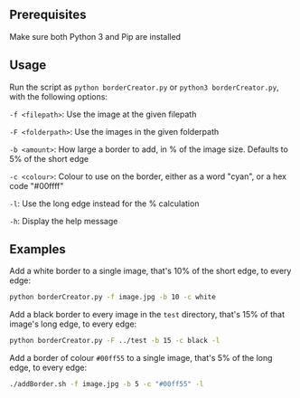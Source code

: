 ## Prerequisites
Make sure both Python 3 and Pip are installed

## Usage
Run the script as `python borderCreator.py` or `python3 borderCreator.py`, with the following options:

`-f <filepath>`: Use the image at the given filepath

`-F <folderpath>`: Use the images in the given folderpath

`-b <amount>`: How large a border to add, in % of the image size. Defaults to 5% of the short edge

`-c <colour>`: Colour to use on the border, either as a word "cyan", or a hex code "#00ffff"

`-l`: Use the long edge instead for the % calculation

`-h`: Display the help message

## Examples

Add a white border to a single image, that's 10% of the short edge, to every edge:
```bash
python borderCreator.py -f image.jpg -b 10 -c white
```

Add a black border to every image in the `test` directory, that's 15% of that image's long edge, to every edge:
```bash
python borderCreator.py -F ../test -b 15 -c black -l
```

Add a border of colour `#00ff55` to a single image, that's 5% of the long edge, to every edge:
```bash
./addBorder.sh -f image.jpg -b 5 -c "#00ff55" -l
```